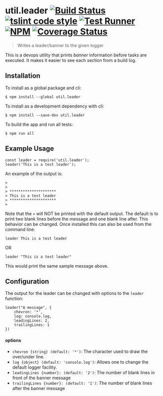 # util.leader [![Build Status](https://travis-ci.org/jmquigley/util.leader.svg?branch=master)](https://travis-ci.org/jmquigley/util.leader) [![tslint code style](https://img.shields.io/badge/code_style-TSlint-5ed9c7.svg)](https://palantir.github.io/tslint/) [![Test Runner](https://img.shields.io/badge/testing-ava-blue.svg)](https://github.com/avajs/ava) [![NPM](https://img.shields.io/npm/v/util.leader.svg)](https://www.npmjs.com/package/util.leader) [![Coverage Status](https://coveralls.io/repos/github/jmquigley/util.leader/badge.svg?branch=master)](https://coveralls.io/github/jmquigley/util.leader?branch=master)

> Writes a leader/banner to the given logger

This is a devops utility that prints *banner* information before tasks are executed.  It makes it easier to see each section from a build log.


## Installation

To install as a global package and cli:
```
$ npm install --global util.leader
```

To install as a development dependency with cli:
```
$ npm install --save-dev util.leader
```

To build the app and run all tests:
```
$ npm run all
```


## Example Usage

    const leader = require('util.leader');
    leader('This is a test leader');

An example of the output is:

    >
    >
    > *********************
    > This is a test leader
    > *********************
    >

Note that the `>` will NOT be printed with the default output.  The default is to print two blank lines before the message and one blank line after.  This behavior can be changed.  Once installed this can also be used from the command line:

```
leader This is a test leader
```

OR

```
leader "This is a test leader"
```

This would print the same sample message above.

## Configuration

The output for the leader can be changed with options to the `leader` function:

```
leader("A message", {
    chevron: '*',
    log: console.log,
    leadingLines: 2,
    trailingLines: 1
})
```

#### options

- `chevron {string} (default: '*')`: The character used to draw the over/under line.
- `log {object} (default: 'console.log')`: Allows one to change the default logger facility.
- `leadingLines {number}: (default: '2')`: The number of blank lines in front of the banner message
- `trailingLines {number}: (default: '1')`: The number of blank lines after the banner message

